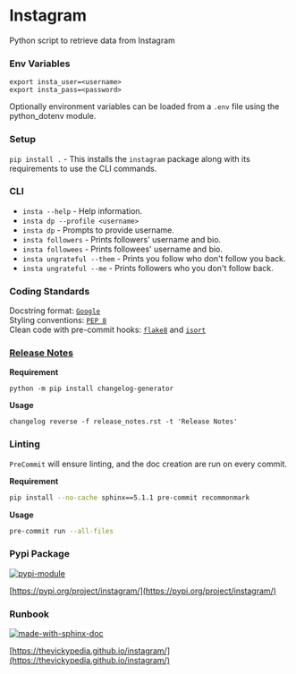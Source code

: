 # Instagram
Python script to retrieve data from Instagram

### Env Variables
```
export insta_user=<username>
export insta_pass=<password>
```
Optionally environment variables can be loaded from a `.env` file using the python_dotenv module.

### Setup
`pip install .` - This installs the `instagram` package along with its requirements to use the CLI commands.

### CLI
- `insta --help` - Help information.
- `insta dp --profile <username>`
- `insta dp` - Prompts to provide username.
- `insta followers` - Prints followers' username and bio.
- `insta followees` - Prints followees' username and bio.
- `insta ungrateful --them` - Prints you follow who don't follow you back.
- `insta ungrateful --me` - Prints followers who you don't follow back.

### Coding Standards
Docstring format: [`Google`](https://google.github.io/styleguide/pyguide.html#38-comments-and-docstrings) <br>
Styling conventions: [`PEP 8`](https://www.python.org/dev/peps/pep-0008/) <br>
Clean code with pre-commit hooks: [`flake8`](https://flake8.pycqa.org/en/latest/) and 
[`isort`](https://pycqa.github.io/isort/)

### [Release Notes](https://github.com/thevickypedia/Jarvis_UI/blob/main/release_notes.rst)
**Requirement**
```shell
python -m pip install changelog-generator
```

**Usage**
```shell
changelog reverse -f release_notes.rst -t 'Release Notes'
```

### Linting
`PreCommit` will ensure linting, and the doc creation are run on every commit.

**Requirement**
<br>
```bash
pip install --no-cache sphinx==5.1.1 pre-commit recommonmark
```

**Usage**
<br>
```bash
pre-commit run --all-files
```

### Pypi Package
[![pypi-module](https://img.shields.io/badge/Software%20Repository-pypi-1f425f.svg)](https://packaging.python.org/tutorials/packaging-projects/)

[https://pypi.org/project/instagram/](https://pypi.org/project/instagram/)

### Runbook
[![made-with-sphinx-doc](https://img.shields.io/badge/Code%20Docs-Sphinx-1f425f.svg)](https://www.sphinx-doc.org/en/master/man/sphinx-autogen.html)

[https://thevickypedia.github.io/instagram/](https://thevickypedia.github.io/instagram/)
